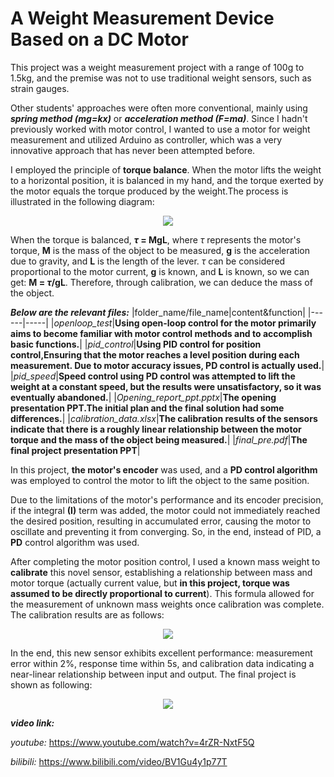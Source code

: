 # A Weight Measurement Device Based on a DC Motor

This project was a weight measurement project with a range of 100g to 1.5kg, and the premise was not to use traditional weight sensors, such as strain gauges.

Other students' approaches were often more conventional, mainly using **_spring method (mg=kx)_** or **_acceleration method (F=ma)_**. Since I hadn't previously worked with motor control, 
I wanted to use a motor for weight measurement and utilized Arduino as controller, which was a very innovative approach that has never been attempted before.

I employed the principle of **torque balance**. When the motor lifts the weight to a horizontal position, it is balanced in my hand, and the torque exerted by the motor equals the torque produced by the weight.The process is illustrated in the following diagram:

<div align=center>
<img src="https://github.com/anOrangeCat1/projects_sustech/assets/99580008/cc83fe9c-b649-4e13-859e-d2b9e765320e"  />
</div>

When the torque is balanced, **$\tau$ = MgL**, where $\tau$ represents the motor's torque, **M** is the mass of the object to be measured, **g** is the acceleration due to gravity, and **L** is the length of the lever. $\tau$ can be considered proportional to the motor current, **g** is known, and **L** is known, so we can get: **M = $\tau$/gL**. Therefore, through calibration, we can deduce the mass of the object.

**_Below are the relevant files:_**
|folder_name/file_name|content&function|
|------|-----|
|_openloop_test_|**Using open-loop control for the motor primarily aims to become familiar with motor control methods and to accomplish basic functions.**|
|_pid_control_|**Using PID control for position control,Ensuring that the motor reaches a level position during each measurement. Due to motor accuracy issues, PD control is actually used.**|
|_pid_speed_|**Speed control using PD control was attempted to lift the weight at a constant speed, but the results were unsatisfactory, so it was eventually abandoned.**|
|_Opening_report_ppt.pptx_|**The opening presentation PPT.The initial plan and the final solution had some differences.**|
|_calibration_data.xlsx_|**The calibration results of the sensors indicate that there is a roughly linear relationship between the motor torque and the mass of the object being measured.**|
|_final_pre.pdf_|**The final project presentation PPT**|

In this project, **the motor's encoder** was used, and a **PD control algorithm** was employed to control the motor to lift the object to the same position.

Due to the limitations of the motor's performance and its encoder precision, if the integral **(I)** term was added, the motor could not immediately reached the desired position, resulting in accumulated error, causing the motor to oscillate and preventing it from converging. So, in the end, instead of PID, a **PD** control algorithm was used.

After completing the motor position control, I used a known mass weight to **calibrate** this novel sensor, establishing a relationship between mass and motor torque (actually current value, but **in this project, torque was assumed to be directly proportional to current**). This formula allowed for the measurement of unknown mass weights once calibration was complete. The calibration results are as follows:

<div align=center>
<img src="https://github.com/anOrangeCat1/projects_sustech/assets/99580008/155dbee1-3c9e-4018-8d35-9488185f5e35"  />
</div>

In the end, this new sensor exhibits excellent performance: measurement error within 2%, response time within 5s, and calibration data indicating a near-linear relationship between input and output.
The final project is shown as following:

<div align=center>
<img src="https://github.com/anOrangeCat1/projects_sustech/assets/99580008/90598a63-a220-4ba8-bf82-85281c23a164"  />
</div>

**_video link:_**

_youtube:_ https://www.youtube.com/watch?v=4rZR-NxtF5Q

_bilibili:_ https://www.bilibili.com/video/BV1Gu4y1p77T

